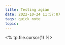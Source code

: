 ```yaml
---
title: Testing agian
date: 2022-10-24 11:57:07
tags: quick_note
topic: 
---
```


<% tp.file.cursor(1) %>
